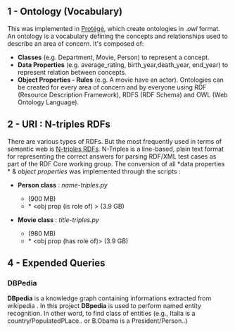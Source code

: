## 1 - Ontology (Vocabulary)
This was implemented in [Protégé](https://protege.stanford.edu/), which create ontologies in *.owl* format. An ontology is a vocabulary defining the concepts and relationships used to describe an area of concern. It's composed of:

* **Classes** (e.g. Department, Movie, Person) to represent a concept.
* **Data Properties** (e.g. average_rating, birth_year,death_year, end_year) to represent relation between concepts.
* **Object Properties - Rules** (e.g. A movie have an actor). Ontologies can be created for every area of concern and by everyone using RDF (Resource Description Framework), RDFS (RDF Schema) and OWL (Web Ontology Language).


## 2 - URI : N-triples RDFs
There are various types of RDFs. But the most frequently used in terms of semantic web is [N-triples RDFs](https://www.w3.org/2001/sw/RDFCore/ntriples/). N-Triples is a line-based, plain text format for representing the correct answers for parsing RDF/XML test cases as part of the RDF Core working group. The conversion of all *data properties * & *object properties* was implemented through the scripts : 
* **Person class** : *name-triples.py*
  * *<Preson> <data prop> <value>* (900 MB)
  * *<Person> <obj prop (is role of) > <Person> (3.9 GB)

* **Movie class** : *title-triples.py*
  * *<Movie> <data prop> <value>* (980 MB)
  * *<Movie> <obj prop (has role of)> <Person> (3.9 GB)

## 4 - Expended Queries 
### DBPedia
**DBpedia** is a knowledge graph containing informations extracted from wikipedia . In this project **DBpedia** is used to perform 
named entity recognition. In other word, to find class of entities (e.g., Italia is a country/PopulatedPLace.. or B.Obama is a President/Person..)
